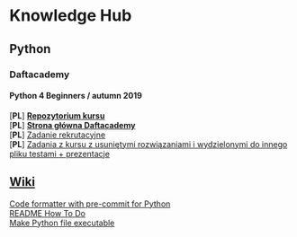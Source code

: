 # Knowledge Hub

## Python

### Daftacademy 
#### Python 4 Beginners / autumn 2019
[**PL**] [**Repozytorium kursu**](https://github.com/daftcode/daftacademy-python4beginners-autumn2019)  
[**PL**] [**Strona główna Daftacademy**](https://daftacademy.pl/)  
[**PL**] [Zadanie rekrutacyjne](https://github.com/daftcode/daftacademy-python4beginners-autumn2019/tree/master/zadanie_rekrutacyjne)  
[**PL**] [Zadania z kursu z usuniętymi rozwiązaniami i wydzielonymi do innego pliku testami + prezentacje](https://github.com/kMatejak/knowledge-hub/tree/master/daftacademy-python4beginners-autumn2019)

## [Wiki](https://github.com/kMatejak/knowledge-hub/wiki)  
[Code formatter with pre-commit for Python](https://github.com/kMatejak/knowledge-hub/wiki/Code-formatter-with-precommit-for-Python)  
[README How To Do](https://github.com/kMatejak/knowledge-hub/wiki/README-How-To-Do)  
[Make Python file executable](https://github.com/kMatejak/knowledge-hub/wiki/Make-Python-file-executable)
